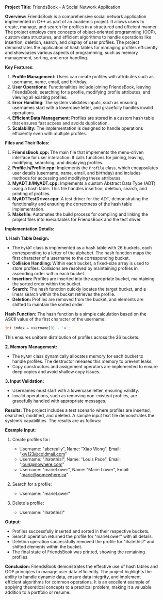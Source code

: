 **Project Title:** FriendsBook - A Social Network Application

**Overview:**
FriendsBook is a comprehensive social network application implemented in C++ as part of an academic project. It allows users to create, manage, and search for profiles in a structured and efficient manner. The project employs core concepts of object-oriented programming (OOP), custom data structures, and efficient algorithms to handle operations like insertion, deletion, search, and display of user profiles. The project demonstrates the application of hash tables for managing profiles efficiently and showcases various aspects of programming, such as memory management, sorting, and error handling.

**Key Features:**
1. **Profile Management:** Users can create profiles with attributes such as username, name, email, and birthday.
2. **User Operations:** Functionalities include joining FriendsBook, leaving FriendsBook, searching for a profile, modifying profile attributes, and viewing all existing profiles.
3. **Error Handling:** The system validates inputs, such as ensuring usernames start with a lowercase letter, and gracefully handles invalid operations.
4. **Efficient Data Management:** Profiles are stored in a custom hash table that ensures fast access and avoids duplication.
5. **Scalability:** The implementation is designed to handle operations efficiently even with multiple profiles.

**Files and Their Roles:**
1. **FriendsBook.cpp:** The main file that implements the menu-driven interface for user interaction. It calls functions for joining, leaving, modifying, searching, and displaying profiles.
2. **Profile.h/Profile.cpp:** Implements the `Profile` class, which encapsulates user details (username, name, email, and birthday) and includes methods for accessing and modifying these attributes.
3. **MyADT.h/MyADT.cpp:** Implements a custom Abstract Data Type (ADT) using a hash table. This file handles insertion, deletion, search, and printing of profiles.
4. **MyADTTestDriver.cpp:** A test driver for the ADT, demonstrating the functionality and ensuring the correctness of the hash table implementation.
5. **Makefile:** Automates the build process for compiling and linking the project files into executables for FriendsBook and the test driver.

**Implementation Details:**

**1. Hash Table Design:**
- The `MyADT` class is implemented as a hash table with 26 buckets, each corresponding to a letter of the alphabet. The hash function maps the first character of a username to the corresponding bucket.
- **Collision Handling:** Within each bucket, a fixed-size array is used to store profiles. Collisions are resolved by maintaining profiles in ascending order within each bucket.
- **Insertion:** Profiles are inserted into the appropriate bucket, maintaining the sorted order within the bucket.
- **Search:** The hash function quickly locates the target bucket, and a linear search within the bucket retrieves the profile.
- **Deletion:** Profiles are removed from the bucket, and elements are shifted to maintain the sorted order.

**Hash Function:**
The hash function is a simple calculation based on the ASCII value of the first character of the username:
```cpp
int index = username[0] - 'a';
```
This ensures uniform distribution of profiles across the 26 buckets.

**2. Memory Management:**
- The `MyADT` class dynamically allocates memory for each bucket to handle profiles. The destructor releases this memory to prevent leaks.
- Copy constructors and assignment operators are implemented to ensure deep copies and avoid shallow copy issues.

**3. Input Validation:**
- Usernames must start with a lowercase letter, ensuring validity.
- Invalid operations, such as removing non-existent profiles, are gracefully handled with appropriate messages.

**Results:**
The project includes a test scenario where profiles are inserted, searched, modified, and deleted. A sample input text file demonstrates the system’s capabilities. The results are as follows:

**Example Input:**
1. Create profiles for:
   - Username: "abcreally", Name: "Xiao Wong", Email: "xw123@coldmail.com"
   - Username: "ihatethis!", Name: "Louis Pace", Email: "louis@nowhere.com"
   - Username: "marieLower", Name: "Marie Lower", Email: "marie@somewhere.ca"

2. Search for a profile:
   - Username: "marieLower"

3. Delete a profile:
   - Username: "ihatethis!"

**Output:**
- Profiles successfully inserted and sorted in their respective buckets.
- Search operation returned the profile for "marieLower" with all details.
- Deletion operation successfully removed the profile for "ihatethis!" and shifted elements within the bucket.
- The final state of FriendsBook was printed, showing the remaining profiles.

**Conclusion:**
FriendsBook demonstrates the effective use of hash tables and OOP principles to manage user data efficiently. The project highlights the ability to handle dynamic data, ensure data integrity, and implement efficient algorithms for common operations. It is an excellent example of applying theoretical concepts to a practical problem, making it a valuable addition to a portfolio or resume.

